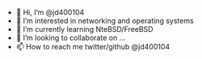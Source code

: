 - 👋 Hi, I’m @jd400104
- 👀 I’m interested in networking and operating systems
- 🌱 I’m currently learning NteBSD/FreeBSD
- 💞️ I’m looking to collaborate on ...
- 📫 How to reach me twitter/github @jd400104

<!---
jd400104/jd400104 is a ✨ special ✨ repository because its `README.md` (this file) appears on your GitHub profile.
You can click the Preview link to take a look at your changes.
--->
